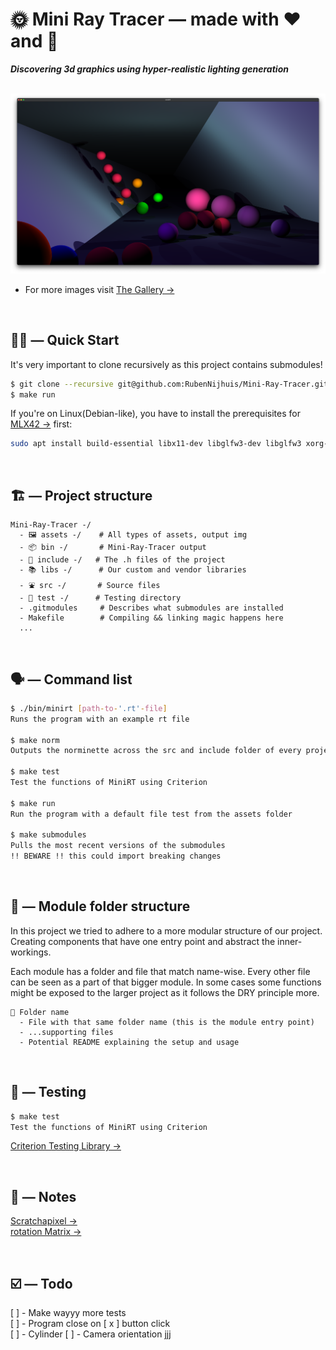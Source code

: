 # 🌞 Mini Ray Tracer — made with ❤️ and 🧠

<b><i>Discovering 3d graphics using hyper-realistic lighting generation</i></b>

<br>

<img src="assets/halllway.png" alt="24 balls in a hallway with multicoloured lights and color transitions">

- For more images visit [The Gallery →](https://rubennijhuis.com/projects/minirt)

<br>

## 🏃‍♀️ —  Quick Start
It's very important to clone recursively as this project contains submodules!
```sh
$ git clone --recursive git@github.com:RubenNijhuis/Mini-Ray-Tracer.git
$ make run
```

If you're on Linux(Debian-like), you have to install the prerequisites for [MLX42 →](https://github.com/codam-coding-college/MLX42/) first:
```sh
sudo apt install build-essential libx11-dev libglfw3-dev libglfw3 xorg-dev
```

<br>

## 🏗 — Project structure
```
Mini-Ray-Tracer -/
  - 🖼 assets -/    # All types of assets, output img
  - 📦 bin -/       # Mini-Ray-Tracer output
  - 👀 include -/   # The .h files of the project
  - 📚 libs -/      # Our custom and vendor libraries
  - ⛲️ src -/       # Source files
  - 🧪 test -/      # Testing directory
  - .gitmodules     # Describes what submodules are installed
  - Makefile        # Compiling && linking magic happens here
  ...
```

<br>

## 🗣 — Command list
```sh
$ ./bin/minirt [path-to-'.rt'-file]
Runs the program with an example rt file

$ make norm
Outputs the norminette across the src and include folder of every project

$ make test
Test the functions of MiniRT using Criterion

$ make run
Run the program with a default file test from the assets folder

$ make submodules
Pulls the most recent versions of the submodules 
!! BEWARE !! this could import breaking changes
```

<br>

## 🎪 — Module folder structure

In this project we tried to adhere to a more modular structure of our project. Creating components that have one entry point and abstract the inner-workings.

Each module has a folder and file that match name-wise. Every other file can be seen as a part of that bigger module. In some cases some functions might be exposed to the larger project as it follows the DRY principle more.

```
📁 Folder name
  - File with that same folder name (this is the module entry point)
  - ...supporting files
  - Potential README explaining the setup and usage
```

<br>

## 🧪 — Testing
```sh
$ make test
Test the functions of MiniRT using Criterion
```
[Criterion Testing Library →](https://github.com/Snaipe/Criterion)  

<br>

## 📝 — Notes
[Scratchapixel →](https://www.scratchapixel.com/)  
[rotation Matrix →](https://en.wikipedia.org/wiki/rotation_matrix)  

<br>

## ☑️ — Todo
[ ] - Make wayyy more tests  
[ ] - Program close on [ x ] button click  
[ ] - Cylinder
[ ] - Camera orientation
jjj